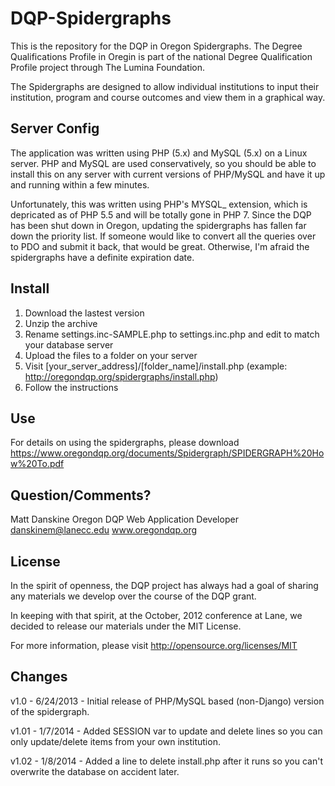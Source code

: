 DQP-Spidergraphs
================

This is the repository for the DQP in Oregon Spidergraphs.  The Degree Qualifications Profile in Oregin is part of the national
Degree Qualification Profile project through The Lumina Foundation.

The Spidergraphs are designed to allow individual institutions to input their institution, program and course
outcomes and view them in a graphical way.

## Server Config ##
The application was written using PHP (5.x) and MySQL (5.x) on a Linux server.  PHP and MySQL are used conservatively, so you should be able to install this on any server with current versions of PHP/MySQL and have it up and running within a few minutes.

Unfortunately, this was written using PHP's MYSQL_ extension, which is depricated as of PHP 5.5 and will be totally gone in PHP 7.  Since the DQP has been shut down in Oregon, updating the spidergraphs has fallen far down the priority list.  If someone would like to convert all the queries over to PDO and submit it back, that would be great.  Otherwise, I'm afraid the spidergraphs have a definite expiration date.

## Install ##
1. Download the lastest version
2. Unzip the archive
3. Rename settings.inc-SAMPLE.php to settings.inc.php and edit to match your database server
4. Upload the files to a folder on your server
5. Visit [your_server_address]/[folder_name]/install.php (example: http://oregondqp.org/spidergraphs/install.php)
6. Follow the instructions

## Use ##
For details on using the spidergraphs, please download https://www.oregondqp.org/documents/Spidergraph/SPIDERGRAPH%20How%20To.pdf

## Question/Comments? ##
Matt Danskine
Oregon DQP Web Application Developer
danskinem@lanecc.edu
www.oregondqp.org

## License ##
In the spirit of openness, the DQP project has always had a goal of sharing any materials we develop over the course of the DQP grant.

In keeping with that spirit, at the October, 2012 conference at Lane, we decided to release our materials under the MIT License.

For more information, please visit http://opensource.org/licenses/MIT

## Changes ##
v1.0 - 6/24/2013 - Initial release of PHP/MySQL based (non-Django) version of the spidergraph.

v1.01 - 1/7/2014 - Added SESSION var to update and delete lines so you can only update/delete items from your own institution.

v1.02 - 1/8/2014 - Added a line to delete install.php after it runs so you can't overwrite the database on accident later.
